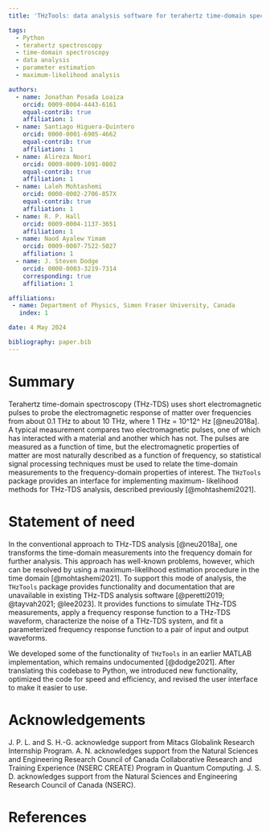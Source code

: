 ```yaml
---
title: 'THzTools: data analysis software for terahertz time-domain spectroscopy'

tags:
  - Python
  - terahertz spectroscopy
  - time-domain spectroscopy
  - data analysis
  - parameter estimation
  - maximum-likelihood analysis

authors:
  - name: Jonathan Posada Loaiza
    orcid: 0009-0004-4443-6161
    equal-contrib: true
    affiliation: 1
  - name: Santiago Higuera-Quintero
    orcid: 0000-0001-6905-4662
    equal-contrib: true
    affiliation: 1
  - name: Alireza Noori
    orcid: 0009-0009-1091-0802
    equal-contrib: true
    affiliation: 1
  - name: Laleh Mohtashemi
    orcid: 0000-0002-2706-857X
    equal-contrib: true
    affiliation: 1
  - name: R. P. Hall
    orcid: 0009-0004-1137-3651
    affiliation: 1
  - name: Naod Ayalew Yimam
    orcid: 0009-0007-7522-5027
    affiliation: 1
  - name: J. Steven Dodge
    orcid: 0000-0003-3219-7314
    corresponding: true
    affiliation: 1

affiliations:
 - name: Department of Physics, Simon Fraser University, Canada
   index: 1

date: 4 May 2024

bibliography: paper.bib
---
```

# Summary
Terahertz time-domain spectroscopy (THz-TDS) uses short electromagnetic pulses
to probe the electromagnetic response of matter over frequencies from about
0.1 THz to about 10 THz, where
1 THz = 10^12^ Hz [@neu2018a]. A typical measurement
compares two electromagnetic pulses, one of which has interacted with a material
and another which has not. The pulses are measured as a function of time, but
the electromagnetic properties of matter are most naturally described as a
function of frequency, so statistical signal processing techniques must be used
to relate the time-domain measurements to the frequency-domain properties of
interest. The `THzTools` package provides an interface for implementing maximum-
likelihood methods for THz-TDS analysis, described
previously [@mohtashemi2021].

# Statement of need

In the conventional approach to THz-TDS analysis [@neu2018a], one transforms
the time-domain measurements into the frequency domain for further analysis.
This approach has well-known problems, however, which can be resolved by
using a maximum-likelihood estimation procedure in the time
domain [@mohtashemi2021]. To support this mode of analysis, the `THzTools`
package provides functionality and documentation that are unavailable in
existing THz-TDS analysis software [@peretti2019; @tayvah2021; @lee2023]. It
provides functions to simulate THz-TDS measurements, apply a frequency response
function to a THz-TDS waveform, characterize the noise of a THz-TDS system, and
fit a parameterized frequency response function to a pair of input and output
waveforms.

We developed some of the functionality of `THzTools` in an earlier MATLAB
implementation, which remains undocumented [@dodge2021]. After translating
this codebase to Python, we introduced new functionality, optimized the code for
speed and efficiency, and revised the user interface to make it easier to use.

# Acknowledgements
J. P. L. and S. H.-G. acknowledge support from Mitacs Globalink Research
Internship Program. A. N. acknowledges support from the Natural Sciences and
Engineering Research Council of Canada Collaborative Research and Training
Experience (NSERC CREATE) Program in Quantum Computing. J. S. D. acknowledges
support from the Natural Sciences and Engineering Research Council of Canada
(NSERC).

# References
